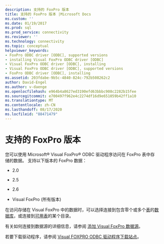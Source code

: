 ```yaml
---
description: 支持的 FoxPro 版本
title: 支持的 FoxPro 版本 |Microsoft Docs
ms.custom: ''
ms.date: 01/19/2017
ms.prod: sql
ms.prod_service: connectivity
ms.reviewer: ''
ms.technology: connectivity
ms.topic: conceptual
helpviewer_keywords:
- FoxPro ODBC driver [ODBC], supported versions
- installing Visual FoxPro ODBC driver [ODBC]
- Visual FoxPro ODBC driver [ODBC], installing
- Visual FoxPro ODBC driver [ODBC], supported versions
- FoxPro ODBC driver [ODBC], installing
ms.assetid: 203fdabe-9b5c-4840-824c-792b508262c2
author: David-Engel
ms.author: v-daenge
ms.openlocfilehash: e964b4a8627ed3190efd63bbbc908c2282b15fee
ms.sourcegitcommit: e700497f962e4c2274df16d9e651059b42ff1a10
ms.translationtype: MT
ms.contentlocale: zh-CN
ms.lasthandoff: 08/17/2020
ms.locfileid: "88471479"
---
```

# <a name="supported-versions-of-foxpro"></a>支持的 FoxPro 版本
您可以使用 Microsoft® Visual FoxPro® ODBC 驱动程序访问在 FoxPro 表中存储的数据。 支持以下版本的 FoxPro 数据：  
  
-   2.0  
  
-   2.5  
  
-   2.6  
  
-   Visual FoxPro (所有版本)   
  
 在访问存储在 Visual FoxPro 中的数据时，可以选择连接到包含零个或多个[表](../../odbc/microsoft/visual-foxpro-terminology.md)的[数据库](../../odbc/microsoft/visual-foxpro-terminology.md)，或连接到[可用表](../../odbc/microsoft/visual-foxpro-terminology.md)的某个目录。  
  
 有关如何连接到数据源的详细信息，请参阅 [添加 Visual FoxPro 数据源](../../odbc/microsoft/adding-a-visual-foxpro-data-source.md)。  
  
 若要下载驱动程序，请参阅 [Visual FOXPRO ODBC 驱动程序下载站点](https://go.microsoft.com/fwlink/?LinkId=121318)。
